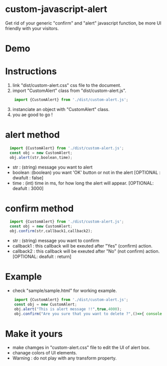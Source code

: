 # custom-javascript-alert
Get rid of your generic "confirm" and "alert" javascript function, be more UI friendly with your visitors.

# Demo

# Instructions
1. link "dist/custom-alert.css" css file to the document.
2. import "CustomAlert" class from "dist/custom-alert.js".
```javascript
    import {CustomAlert} from './dist/custom-alert.js';
 ```
3. instanciate an object with "CustomAlert" class.
4. you ae good to go !

# alert method
```javascript
  import {CustomAlert} from './dist/custom-alert.js';
  const obj = new CustomAlert;
  obj.alert(str,boolean,time);
 ```
  - str : (string) message you want to alert
  - boolean :(boolean) you want 'OK' button or not in the alert [OPTIONAL : dwafult : false]
  - time : (int) time in ms, for how long the alert will appear. [OPTIONAL: deafult : 3000]

# confirm method
```javascript
  import {CustomAlert} from './dist/custom-alert.js';
  const obj = new CustomAlert;
  obj.confirm(str,callback1,callback2);
  ```
  - str : (string) message you want to confirm
  - callback1 : this callback will be exeuted after "Yes" (confirm) action.
  - callback2 : this callback will be exeuted after "No" (not confirm) action. [OPTIONAL: deafult : return]
  
# Example
   - check "sample/sample.html" for working example.
   ```javascript
       import {CustomAlert} from './dist/custom-alert.js';
       const obj = new CustomAlert;
       obj.alert("This is alert message !!",true,4000);
       obj.confirm("Are you sure that you want to delete ?",()=>{ console.log('deleted')} ,()=>{ console.log('not deleted')} );
   ```

# Make it yours
 - make chamges in "custom-alert.css" file to  edit the UI of alert box.
 - chanage colors of UI elements.
 - Warning :  do not play with any transform property.
